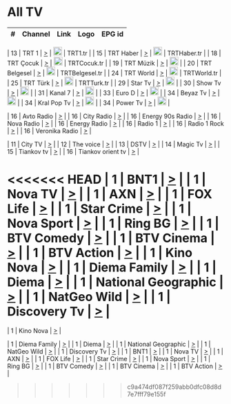 <h1>All TV</h1>

| #   | Channel        | Link  | Logo | EPG id |
|:---:|:--------------:|:-----:|:----:|:------:|

| 13  | TRT 1            | [>](https://tv-trt1.medya.trt.com.tr/master.m3u8) | <img height="20" src="https://i.imgur.com/j786OLG.png"/> | TRT1.tr |
| 15  | TRT Haber        | [>](https://tv-trthaber.medya.trt.com.tr/master.m3u8) | <img height="20" src="https://i.imgur.com/OVfo8Ab.png"/> | TRTHaber.tr |
| 18  | TRT Çocuk        | [>](https://tv-trtcocuk.medya.trt.com.tr/master.m3u8) | <img height="20" src="https://i.imgur.com/QLFmD6d.png"/> | TRTCocuk.tr |
| 19  | TRT Müzik        | [>](https://tv-trtmuzik.medya.trt.com.tr/master.m3u8) | <img height="20" src="https://i.imgur.com/fIVFCEd.png"/> |
| 20  | TRT Belgesel     | [>](https://tv-trtbelgesel.medya.trt.com.tr/master.m3u8) | <img height="20" src="https://i.imgur.com/MGO87pe.png"/> | TRTBelgesel.tr |
| 24  | TRT World        | [>](https://tv-trtworld.medya.trt.com.tr/master.m3u8) | <img height="20" src="https://i.imgur.com/JEA2xpv.png"/> | TRTWorld.tr |
| 25  | TRT Türk         | [>](https://tv-trtturk.medya.trt.com.tr/master.m3u8) | <img height="20" src="https://i.imgur.com/OSTOQNw.png"/> | TRTTurk.tr |
| 29  | Star Tv   | [>](https://dogus-live.daioncdn.net/startv/startv_360p.m3u8) | <img height="20" src="https://i.imgur.com/IebUZx1.png"/> |
| 30  | Show Tv     | [>](https://ciner-live.daioncdn.net/showtv/showtv.m3u8) | <img height="20" src="https://i.imgur.com/IebUZx1.png"/> |
| 31  | Kanal 7     | [>](https://kanal7-live.daioncdn.net/kanal7/kanal7.m3u8) | <img height="20" src="https://i.imgur.com/IebUZx1.png"/> |
| 33  | Euro D    | [>](https://www.youtube.com/user/KanalD/live) | <img height="20" src="https://i.imgur.com/IebUZx1.png"/> |
| 34  | Beyaz Tv     | [>](https://beyaztv-live.daioncdn.net/beyaztv/beyaztv.m3u8) | <img height="20" src="https://i.imgur.com/IebUZx1.png"/> |
| 34  | Kral Pop Tv     | [>](https://www.youtube.com/watch?v=GuFTuKoXepw) | <img height="20" src="https://i.imgur.com/IebUZx1.png"/> |
| 34  | Power Tv     | [>](https://livetv.powerapp.com.tr/powerTV/powerhd.smil/chunklist.m3u8) | <img height="20" src="https://i.imgur.com/IebUZx1.png"/> |

| 16  | Avto Radio | [>](http://stream.metacast.eu/avtoradio.mp3.m3u) |
| 16  | City Radio | [>](http://stream.metacast.eu/city.aac.m3u) |
| 16  | Energy 90s Radio | [>](http://stream.metacast.eu/energy-90s.m3u) |
| 16  | Nova Radio | [>](http://stream.metacast.eu/nova.aac.m3u) |
| 16  | Energy Radio | [>](http://stream.metacast.eu/nrj.aac.m3u) |
| 16  | Radio 1 | [>](http://stream.metacast.eu/radio1.aac.m3u) |
| 16  | Radio 1 Rock | [>](http://stream.metacast.eu/radio1rock.aac.m3u) |
| 16  | Veronika Radio | [>](http://stream.metacast.eu/veronika.aac.m3u) |

| 11  | City TV | [>](https://tv.city.bg/play/tshls/citytv/index.m3u8) |
| 12  | The voice | [>](https://bss1.neterra.tv/thevoice/thevoice.m3u8) |
| 13  | DSTV | [>](http://46.249.95.140:8081/hls/data.m3u8) |
| 14  | Magic Tv | [>](https://bss1.neterra.tv/magictv/magictv.m3u8) |
| 15  | Tiankov tv | [>](https://streamer103.neterra.tv/tiankov-folk/live.m3u8) |
| 16  | Tiankov orient tv | [>](https://streamer103.neterra.tv/tiankov-orient/live.m3u8) |

<<<<<<< HEAD
| 1 | BNT1 | [>](https://ymkaya.xyz:19129/tv/bnt1/playlist.m3u8?wmsAuthSign=c2VydmVyX3RpbWU9Mi8xMS8yMDI1IDc6MzM6MTAgUE0maGFzaF92YWx1ZT1pUHYxc3RuWnd3SUl6S1J3NWRhUGtBPT0mdmFsaWRtaW51dGVzPTYw) |
| 1 | Nova TV | [>](https://ymkaya.xyz:19129/tv/novatv/playlist.m3u8?wmsAuthSign=c2VydmVyX3RpbWU9Mi8xMS8yMDI1IDc6MzM6MjAgUE0maGFzaF92YWx1ZT1NaEZkc2NoNVVPTHZHWGgzbVpncFRBPT0mdmFsaWRtaW51dGVzPTYw) |
| 1 | AXN | [>](https://ymkaya.xyz:19129/tv/axn/playlist.m3u8?wmsAuthSign=c2VydmVyX3RpbWU9Mi8xMS8yMDI1IDc6MzM6MzAgUE0maGFzaF92YWx1ZT1HaVNNcDlOdGtxVjFvNk1RSXRRbENnPT0mdmFsaWRtaW51dGVzPTYw) |
| 1 | FOX Life | [>](https://ymkaya.xyz:19129/tv/foxlife/playlist.m3u8?wmsAuthSign=c2VydmVyX3RpbWU9Mi8xMS8yMDI1IDc6MzM6NDAgUE0maGFzaF92YWx1ZT1ZcnBXWXpiWXd4Ym05dkM5Y1YybE5RPT0mdmFsaWRtaW51dGVzPTYw) |
| 1 | Star Crime | [>](https://ymkaya.xyz:19129/tv/foxcrime/playlist.m3u8?wmsAuthSign=c2VydmVyX3RpbWU9Mi8xMS8yMDI1IDc6MzM6NTEgUE0maGFzaF92YWx1ZT02VUN2T2xWbnBDUXRYWE55UkhoMFd3PT0mdmFsaWRtaW51dGVzPTYw) |
| 1 | Nova Sport | [>](https://ymkaya.xyz:19129/tv/novasport/playlist.m3u8?wmsAuthSign=c2VydmVyX3RpbWU9Mi8xMS8yMDI1IDc6MzQ6MDEgUE0maGFzaF92YWx1ZT12ZS9RckMxTGh2TUlaUzVJanUxSWZRPT0mdmFsaWRtaW51dGVzPTYw) |
| 1 | Ring BG | [>](https://ymkaya.xyz:19129/tv/ringbg/playlist.m3u8?wmsAuthSign=c2VydmVyX3RpbWU9Mi8xMS8yMDI1IDc6MzQ6MTIgUE0maGFzaF92YWx1ZT0rcjFtU3JJNERnNnRZOEtZQ245UXRBPT0mdmFsaWRtaW51dGVzPTYw) |
| 1 | BTV Comedy | [>](https://ymkaya.xyz:19129/tv/btvcomedy/playlist.m3u8?wmsAuthSign=c2VydmVyX3RpbWU9Mi8xMS8yMDI1IDc6MzQ6MjEgUE0maGFzaF92YWx1ZT1DK0FSR1dxc3QrQ1NWbklEN2U3MW5BPT0mdmFsaWRtaW51dGVzPTYw) |
| 1 | BTV Cinema | [>](https://ymkaya.xyz:19129/tv/btvcinema/playlist.m3u8?wmsAuthSign=c2VydmVyX3RpbWU9Mi8xMS8yMDI1IDc6MzQ6MzIgUE0maGFzaF92YWx1ZT1aWkk4anlnNXV5Z1ZVdDFPQkZKRW5nPT0mdmFsaWRtaW51dGVzPTYw) |
| 1 | BTV Action | [>](https://ymkaya.xyz:19129/tv/btvaction/playlist.m3u8?wmsAuthSign=c2VydmVyX3RpbWU9Mi8xMS8yMDI1IDc6MzQ6NDIgUE0maGFzaF92YWx1ZT1VdnFyS1N5SFRuMjV1MWQ2cmJ2MDNBPT0mdmFsaWRtaW51dGVzPTYw) |
| 1 | Kino Nova | [>](https://ymkaya.xyz:19129/tv/kinonova/playlist.m3u8?wmsAuthSign=c2VydmVyX3RpbWU9Mi8xMS8yMDI1IDc6MzQ6NTIgUE0maGFzaF92YWx1ZT1RSjlsM2RHclh1SHJJODV5L3FZZzRRPT0mdmFsaWRtaW51dGVzPTYw) |
| 1 | Diema Family | [>](https://ymkaya.xyz:19129/tv/diemafamily/playlist.m3u8?wmsAuthSign=c2VydmVyX3RpbWU9Mi8xMS8yMDI1IDc6MzU6MDIgUE0maGFzaF92YWx1ZT13eWg5MisrRTBGZ0hkL3lmYy9aMzV3PT0mdmFsaWRtaW51dGVzPTYw) |
| 1 | Diema | [>](https://ymkaya.xyz:19129/tv/diema/playlist.m3u8?wmsAuthSign=c2VydmVyX3RpbWU9Mi8xMS8yMDI1IDc6MzU6NTYgUE0maGFzaF92YWx1ZT1ZK0hQZHpVVytkZWp3MVg3RmdXTzVBPT0mdmFsaWRtaW51dGVzPTYw) |
| 1 | National Geographic | [>](https://ymkaya.xyz:19129/tv/natgeo/playlist.m3u8?wmsAuthSign=c2VydmVyX3RpbWU9Mi8xMS8yMDI1IDc6MzY6MDYgUE0maGFzaF92YWx1ZT10ZThRYmhVbVpobEdaNDM3clZLUk9BPT0mdmFsaWRtaW51dGVzPTYw) |
| 1 | NatGeo Wild | [>](https://ymkaya.xyz:19129/tv/natgeowild/playlist.m3u8?wmsAuthSign=c2VydmVyX3RpbWU9Mi8xMS8yMDI1IDc6MzY6MTcgUE0maGFzaF92YWx1ZT16QVMrNDBoYTFVZk9IRkVXS1FESERBPT0mdmFsaWRtaW51dGVzPTYw) |
| 1 | Discovery Tv | [>](https://ymkaya.xyz:19129/tv/discovery/playlist.m3u8?wmsAuthSign=c2VydmVyX3RpbWU9Mi8xMS8yMDI1IDc6MzY6MjcgUE0maGFzaF92YWx1ZT1tdDc0cStjMXd2WVFKaXY1bEYzMExRPT0mdmFsaWRtaW51dGVzPTYw) |
=======


| 1 | Kino Nova | [>](https://ymkaya.xyz:11336/tv/kinonova/playlist.m3u8?wmsAuthSign=c2VydmVyX3RpbWU9MS8yLzIwMjUgNDo0MDoyMCBBTSZoYXNoX3ZhbHVlPWlFS1FrWEtMMVRFM3l5YklUWUJQUHc9PSZ2YWxpZG1pbnV0ZXM9NjA=) |

| 1 | Diema Family | [>](https://ymkaya.xyz:11336/tv/diemafamily/playlist.m3u8?wmsAuthSign=c2VydmVyX3RpbWU9MS8yLzIwMjUgNDo0MDozMCBBTSZoYXNoX3ZhbHVlPUVUaTVKTldvZTF5WVVCM0YwL21kaXc9PSZ2YWxpZG1pbnV0ZXM9NjA=) |
| 1 | Diema | [>](https://ymkaya.xyz:11336/tv/diema/playlist.m3u8?wmsAuthSign=c2VydmVyX3RpbWU9MS8yLzIwMjUgNDo0MDo0MCBBTSZoYXNoX3ZhbHVlPVlYMWVJT2NuUjNpUTBsaytEUFFOS2c9PSZ2YWxpZG1pbnV0ZXM9NjA=) |
| 1 | National Geographic | [>](https://ymkaya.xyz:11336/tv/natgeo/playlist.m3u8?wmsAuthSign=c2VydmVyX3RpbWU9MS8yLzIwMjUgNDo0MTo0MSBBTSZoYXNoX3ZhbHVlPTJQTlVmcG5nYWx0M013eUhGRGxnd0E9PSZ2YWxpZG1pbnV0ZXM9NjA=) |
| 1 | NatGeo Wild | [>](https://ymkaya.xyz:11336/tv/natgeowild/playlist.m3u8?wmsAuthSign=c2VydmVyX3RpbWU9MS8yLzIwMjUgNDo0MTo1MSBBTSZoYXNoX3ZhbHVlPVl1OXZaTTliN0hGWEN3eDBYd1duNkE9PSZ2YWxpZG1pbnV0ZXM9NjA=) |
| 1 | Discovery Tv | [>](https://ymkaya.xyz:11336/tv/discovery/playlist.m3u8?wmsAuthSign=c2VydmVyX3RpbWU9MS8yLzIwMjUgNDo0MjowMSBBTSZoYXNoX3ZhbHVlPWtBQmdLNlY2RmQwWElzMVYzSDJyVkE9PSZ2YWxpZG1pbnV0ZXM9NjA=) |
| 1 | BNT1 | [>](https://ymkaya.xyz:11336/tv/bnt1/playlist.m3u8?wmsAuthSign=c2VydmVyX3RpbWU9MS8yLzIwMjUgNDozODozOCBBTSZoYXNoX3ZhbHVlPVVrMVlRQXpJWlhYeUh6ZFVpSC9NMUE9PSZ2YWxpZG1pbnV0ZXM9NjA=) |
| 1 | Nova TV | [>](https://ymkaya.xyz:11336/tv/novatv/playlist.m3u8?wmsAuthSign=c2VydmVyX3RpbWU9MS8yLzIwMjUgNDozODo0OCBBTSZoYXNoX3ZhbHVlPUVxQjh1a0ZzYkVGZU8zZDFGTzdreVE9PSZ2YWxpZG1pbnV0ZXM9NjA=) |
| 1 | AXN | [>](https://ymkaya.xyz:11336/tv/axn/playlist.m3u8?wmsAuthSign=c2VydmVyX3RpbWU9MS8yLzIwMjUgNDozODo1OCBBTSZoYXNoX3ZhbHVlPUpkWStGY1hkNXhaOVpPZ0thQ0FZL3c9PSZ2YWxpZG1pbnV0ZXM9NjA=) |
| 1 | FOX Life | [>](https://ymkaya.xyz:11336/tv/foxlife/playlist.m3u8?wmsAuthSign=c2VydmVyX3RpbWU9MS8yLzIwMjUgNDozOToxMCBBTSZoYXNoX3ZhbHVlPWt1ZDc1T3AzYlZDTjJnSy9TU0xJZlE9PSZ2YWxpZG1pbnV0ZXM9NjA=) |
| 1 | Star Crime | [>](https://ymkaya.xyz:11336/tv/foxcrime/playlist.m3u8?wmsAuthSign=c2VydmVyX3RpbWU9MS8yLzIwMjUgNDozOToyMCBBTSZoYXNoX3ZhbHVlPXIwVU45Nm9FR1l2enNkTG9TanBxbmc9PSZ2YWxpZG1pbnV0ZXM9NjA=) |
| 1 | Nova Sport | [>](https://ymkaya.xyz:11336/tv/novasport/playlist.m3u8?wmsAuthSign=c2VydmVyX3RpbWU9MS8yLzIwMjUgNDozOTozMCBBTSZoYXNoX3ZhbHVlPXlSZ0UxazVaM0xhSmc0NmR4T0c1T2c9PSZ2YWxpZG1pbnV0ZXM9NjA=) |
| 1 | Ring BG | [>](https://ymkaya.xyz:11336/tv/ringbg/playlist.m3u8?wmsAuthSign=c2VydmVyX3RpbWU9MS8yLzIwMjUgNDozOTo0MCBBTSZoYXNoX3ZhbHVlPTR4aUlFNHVUYWN4enY1WkVuOFZma2c9PSZ2YWxpZG1pbnV0ZXM9NjA=) |
| 1 | BTV Comedy | [>](https://ymkaya.xyz:11336/tv/btvcomedy/playlist.m3u8?wmsAuthSign=c2VydmVyX3RpbWU9MS8yLzIwMjUgNDozOTo1MCBBTSZoYXNoX3ZhbHVlPUtrMTJ2RHNTTUU1RFp1ZkVOdXFSK3c9PSZ2YWxpZG1pbnV0ZXM9NjA=) |
| 1 | BTV Cinema | [>](https://ymkaya.xyz:11336/tv/btvcinema/playlist.m3u8?wmsAuthSign=c2VydmVyX3RpbWU9MS8yLzIwMjUgNDozOTo1OSBBTSZoYXNoX3ZhbHVlPTZWcU9FZW56cG1NM1lrYy8xNE5NeHc9PSZ2YWxpZG1pbnV0ZXM9NjA=) |
| 1 | BTV Action | [>](https://ymkaya.xyz:11336/tv/btvaction/playlist.m3u8?wmsAuthSign=c2VydmVyX3RpbWU9MS8yLzIwMjUgNDo0MDoxMCBBTSZoYXNoX3ZhbHVlPUlDd0ErRkZVWThyMVZwR3c2REdGZ3c9PSZ2YWxpZG1pbnV0ZXM9NjA=) |
>>>>>>> c9a474df087f259abb0dfc08d8d7e7fff79e155f
